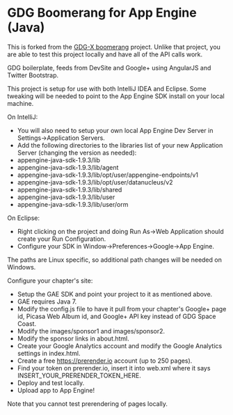 GDG Boomerang for App Engine (Java)
==============================
This is forked from the [GDG-X boomerang] project. Unlike that project, you are able to test this project locally and have all of the API calls work.

GDG boilerplate, feeds from DevSite and Google+ using AngularJS and Twitter Bootstrap.

This project is setup for use with both IntelliJ IDEA and Eclipse. Some tweaking will be needed to point to the App Engine SDK install on your local machine. 

On IntelliJ:
* You will also need to setup your own local App Engine Dev Server in Settings->Application Servers.
* Add the following directories to the libraries list of your new Application Server (changing the version as needed):
* appengine-java-sdk-1.9.3/lib
* appengine-java-sdk-1.9.3/lib/agent
* appengine-java-sdk-1.9.3/lib/opt/user/appengine-endpoints/v1
* appengine-java-sdk-1.9.3/lib/opt/user/datanucleus/v2
* appengine-java-sdk-1.9.3/lib/shared
* appengine-java-sdk-1.9.3/lib/user
* appengine-java-sdk-1.9.3/lib/user/orm

On Eclipse:
* Right clicking on the project and doing Run As->Web Application should create your Run Configuration.
* Configure your SDK in Window->Preferences->Google->App Engine.

The paths are Linux specific, so additional path changes will be needed on Windows.

Configure your chapter's site:
* Setup the GAE SDK and point your project to it as mentioned above.
* GAE requires Java 7.
* Modify the config.js file to have it pull from your chapter's Google+ page id, Picasa Web Album id, and Google+ API key instead of GDG Space Coast.
* Modify the images/sponsor1 and images/sponsor2.
* Modify the sponsor links in about.html.
* Create your Google Analytics account and modify the Google Analytics settings in index.html.
* Create a free https://prerender.io account (up to 250 pages).
* Find your token on prerender.io, insert it into web.xml where it says INSERT_YOUR_PRERENDER_TOKEN_HERE.
* Deploy and test locally.
* Upload app to App Engine!

Note that you cannot test prerendering of pages locally.

[GDG-X boomerang]: https://github.com/gdg-x/boomerang